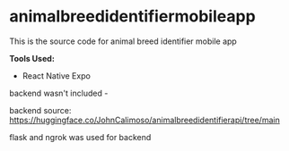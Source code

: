 # animalbreedidentifiermobileapp
This is the source code for animal breed identifier mobile app

**Tools Used:**
- React Native Expo


backend wasn't included -

backend source: 
https://huggingface.co/JohnCalimoso/animalbreedidentifierapi/tree/main

flask and ngrok was used for backend
